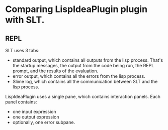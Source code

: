 # Comparing LispIdeaPlugin plugin with SLT.

## REPL

SLT uses 3 tabs:
* standard output, which contains all outputs from the lisp process. That's the startup messages, the output from the
code being run, the REPL prompt, and the results of the evaluation.
* error output, which contains all the errors from the lisp process.
* Slime log, which contains all the communication between SLT and the lisp process.

LispIdeaPlugin uses a single pane, which contains interaction panels. Each panel contains:
* one input expression
* one output expression
* optionally, one error subpane.
